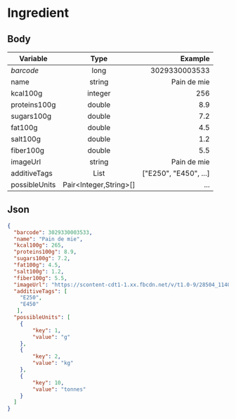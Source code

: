 # Ingredient

## Body
| Variable      | Type                   | Example               |
| ------------- |:----------------------:| ---------------------:|
| _barcode_     | long                   | 3029330003533         |
| name          | string                 | Pain de mie           |
| kcal100g      | integer                | 256                   |
| proteins100g  | double                 | 8.9                   |
| sugars100g    | double                 | 7.2                   |
| fat100g       | double                 | 4.5                   |
| salt100g      | double                 | 1.2                   |
| fiber100g     | double                 | 5.5                   |
| imageUrl      | string                 | Pain de mie           |
| additiveTags  | List<String>           | ["E250", "E450", ...] |                               ]   |
| possibleUnits | Pair<Integer,String>[] | ...                   |

## Json
```json
{
  "barcode": 3029330003533,
  "name": "Pain de mie",
  "kcal100g": 265,
  "proteins100g": 8.9,
  "sugars100g": 7.2,
  "fat100g": 4.5,
  "salt100g": 1.2,
  "fiber100g": 5.5,
  "imageUrl": "https://scontent-cdt1-1.xx.fbcdn.net/v/t1.0-9/28504_114053001970492_2271173_n.jpg?_nc_cat=104&_nc_ht=scontent-cdt1-1.xx&oh=07830119ea6bff6606b627af73d82990&oe=5CB81BBA",
  "additiveTags": [
    "E250",
    "E450"
   ],
  "possibleUnits": [
    {
        "key": 1,
        "value": "g"
    },
    {
        "key": 2,
        "value": "kg"
    },
    {
        "key": 10,
        "value": "tonnes"
    }
  ]
}
```

